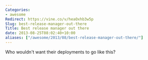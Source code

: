 ```yaml
---
Categories:
- awesome
Redirect: https://vine.co/v/heaOxhb3w5p
Slug: best-release-manager-out-there
Title: Best release manager out there
date: 2013-08-25T08:02:40+10:00
aliases: ["/awesome/2013/08/best-release-manager-out-there/"]
---
```


Who wouldn't want their deployments to go like this?